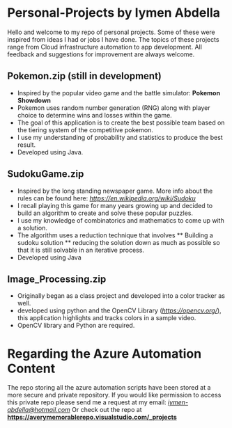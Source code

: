 # Personal-Projects by Iymen Abdella
Hello and welcome to my repo of personal projects. Some of these were inspired from ideas I had or jobs I have done.
The topics of these projects range from Cloud infrastructure automation to app development. 
All feedback and suggestions for improvement are always welcome. 

## Pokemon.zip (still in development)
* Inspired by the popular video game and the battle simulator: **Pokemon Showdown**
* Pokemon uses random number generation (RNG) along with player choice to determine wins and losses within the game. 
* The goal of this application is to create the best possible team based on the tiering system of the competitive pokemon.
* I use my understanding of probability and statistics to produce the best result.
* Developed using Java.

## SudokuGame.zip
* Inspired by the long standing newspaper game. More info about the rules can be found here: *https://en.wikipedia.org/wiki/Sudoku*
* I recall playing this game for many years growing up and decided to build an algorithm to create and solve these popular puzzles.
* I use my knowledge of combinatorics and mathematics to come up with a solution.
* The algorithm uses a reduction technique that involves
** Building a sudoku solution
** reducing the solution down as much as possible so that it is still solvable in an iterative process. 
* Developed using Java

## Image_Processing.zip
* Originally began as a class project and developed into a color tracker as well. 
* developed using python and the OpenCV Library (*https://opencv.org/*), this application highlights and tracks colors in a sample video. 
* OpenCV library and Python are required. 

# **Regarding the Azure Automation Content**
The repo storing all the azure automation scripts have been stored at a more secure and private repository. 
If you would like permission to access this private repo please send me a request at my email: *iymen-abdella@hotmail.com*
Or check out the repo at **https://averymemorablerepo.visualstudio.com/_projects**

